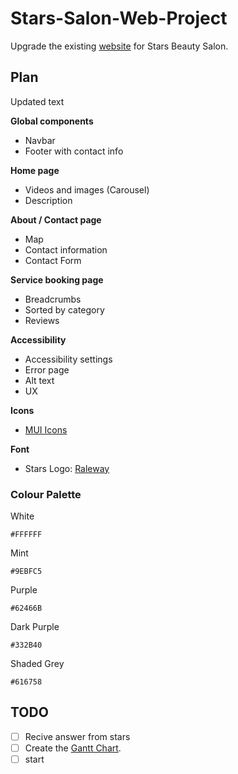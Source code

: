 # Stars-Salon-Web-Project

Upgrade the existing [website](https://stars.cityplym.ac.uk/) for Stars Beauty Salon.

## Plan

Updated text

**Global components**
 - Navbar
 - Footer with contact info

**Home page**
 - Videos and images (Carousel)
 - Description
 
**About / Contact page**
 - Map
 - Contact information
 - Contact Form

**Service booking page**
 - Breadcrumbs
 - Sorted by category
 - Reviews

**Accessibility**
 - Accessibility settings
 - Error page
 - Alt text
 - UX

**Icons**
 - [MUI Icons](https://mui.com/material-ui/material-icons/)

**Font**
 - Stars Logo: [Raleway](https://fonts.google.com/specimen/Raleway)

### Colour Palette

White
```
#FFFFFF
```
Mint
```
#9EBFC5
```
Purple
```
#62466B
```
Dark Purple
```
#332B40
```
Shaded Grey
```
#616758
```

## TODO
- [ ] Recive answer from stars
- [ ] Create the [Gantt Chart](https://github.com/orgs/TLDPD-01/projects/2).
- [ ] start

